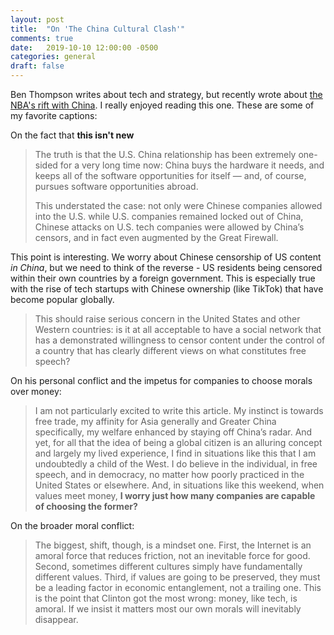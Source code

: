 ```yaml
---
layout: post
title:  "On 'The China Cultural Clash'"
comments: true
date:   2019-10-10 12:00:00 -0500
categories: general
draft: false
---
```


Ben Thompson writes about tech and strategy, but recently wrote about [the NBA's rift with China](https://stratechery.com/2019/the-china-cultural-clash/). I really enjoyed reading this one. These are some of my favorite captions:

On the fact that **this isn't new**
> The truth is that the U.S. China relationship has been extremely one-sided for a very long time now: China buys the hardware it needs, and keeps all of the software opportunities for itself — and, of course, pursues software opportunities abroad.
> 
> This understated the case: not only were Chinese companies allowed into the U.S. while U.S. companies remained locked out of China, Chinese attacks on U.S. tech companies were allowed by China’s censors, and in fact even augmented by the Great Firewall. 

This point is interesting. We worry about Chinese censorship of US content _in China_, but we need to think of the reverse - US residents being censored within their own countries by a foreign government. This is especially true with the rise of tech startups with Chinese ownership (like TikTok) that have become popular globally. 
> This should raise serious concern in the United States and other Western countries: is it at all acceptable to have a social network that has a demonstrated willingness to censor content under the control of a country that has clearly different views on what constitutes free speech?

On his personal conflict and the impetus for companies to choose morals over money:
> I am not particularly excited to write this article. My instinct is towards free trade, my affinity for Asia generally and Greater China specifically, my welfare enhanced by staying off China’s radar. And yet, for all that the idea of being a global citizen is an alluring concept and largely my lived experience, I find in situations like this that I am undoubtedly a child of the West. I do believe in the individual, in free speech, and in democracy, no matter how poorly practiced in the United States or elsewhere. And, in situations like this weekend, when values meet money, **I worry just how many companies are capable of choosing the former?**

On the broader moral conflict:
> The biggest, shift, though, is a mindset one. First, the Internet is an amoral force that reduces friction, not an inevitable force for good. Second, sometimes different cultures simply have fundamentally different values. Third, if values are going to be preserved, they must be a leading factor in economic entanglement, not a trailing one. This is the point that Clinton got the most wrong: money, like tech, is amoral. If we insist it matters most our own morals will inevitably disappear.